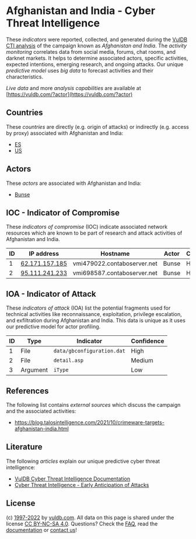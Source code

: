 # Afghanistan and India - Cyber Threat Intelligence

These _indicators_ were reported, collected, and generated during the [VulDB CTI analysis](https://vuldb.com/?kb.cti) of the campaign known as _Afghanistan and India_. The _activity monitoring_ correlates data from social media, forums, chat rooms, and darknet markets. It helps to determine associated actors, specific activities, expected intentions, emerging research, and ongoing attacks. Our unique _predictive model_ uses _big data_ to forecast activities and their characteristics.

_Live data_ and more _analysis capabilities_ are available at [https://vuldb.com/?actor](https://vuldb.com/?actor)

## Countries

These _countries_ are directly (e.g. origin of attacks) or indirectly (e.g. access by proxy) associated with Afghanistan and India:

* [ES](https://vuldb.com/?country.es)
* [US](https://vuldb.com/?country.us)

## Actors

These _actors_ are associated with Afghanistan and India:

* [Bunse](https://vuldb.com/?actor.bunse)

## IOC - Indicator of Compromise

These _indicators of compromise_ (IOC) indicate associated network resources which are known to be part of research and attack activities of Afghanistan and India.

ID | IP address | Hostname | Actor | Confidence
-- | ---------- | -------- | ----- | ----------
1 | [62.171.157.185](https://vuldb.com/?ip.62.171.157.185) | vmi479022.contaboserver.net | Bunse | High
2 | [95.111.241.233](https://vuldb.com/?ip.95.111.241.233) | vmi698587.contaboserver.net | Bunse | High

## IOA - Indicator of Attack

These _indicators of attack_ (IOA) list the potential fragments used for technical activities like reconnaissance, exploitation, privilege escalation, and exfiltration during Afghanistan and India. This data is unique as it uses our predictive model for actor profiling.

ID | Type | Indicator | Confidence
-- | ---- | --------- | ----------
1 | File | `data/gbconfiguration.dat` | High
2 | File | `detail.asp` | Medium
3 | Argument | `iType` | Low

## References

The following list contains _external sources_ which discuss the campaign and the associated activities:

* https://blog.talosintelligence.com/2021/10/crimeware-targets-afghanistan-india.html

## Literature

The following _articles_ explain our unique predictive cyber threat intelligence:

* [VulDB Cyber Threat Intelligence Documentation](https://vuldb.com/?kb.cti)
* [Cyber Threat Intelligence - Early Anticipation of Attacks](https://www.scip.ch/en/?labs.20201022)

## License

(c) [1997-2022](https://vuldb.com/?kb.changelog) by [vuldb.com](https://vuldb.com/?kb.about). All data on this page is shared under the license [CC BY-NC-SA 4.0](https://creativecommons.org/licenses/by-nc-sa/4.0/). Questions? Check the [FAQ](https://vuldb.com/?kb.faq), read the [documentation](https://vuldb.com/?kb) or [contact us](https://vuldb.com/?contact)!
